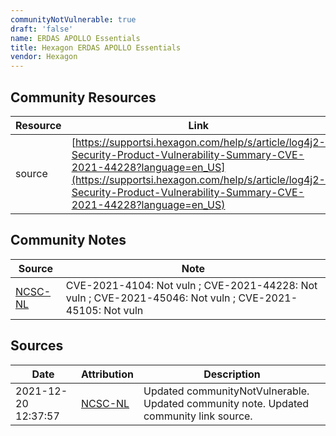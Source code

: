 ```yaml
---
communityNotVulnerable: true
draft: 'false'
name: ERDAS APOLLO Essentials
title: Hexagon ERDAS APOLLO Essentials
vendor: Hexagon
---
```



## Community Resources
| Resource | Link |
| --- | --- |
| source | [https://supportsi.hexagon.com/help/s/article/log4j2-Security-Product-Vulnerability-Summary-CVE-2021-44228?language=en_US](https://supportsi.hexagon.com/help/s/article/log4j2-Security-Product-Vulnerability-Summary-CVE-2021-44228?language=en_US) |

## Community Notes
| Source | Note |
| --- | --- |
| [NCSC-NL](https://github.com/NCSC-NL/log4shell/blob/main/software/README.md) | CVE-2021-4104: Not vuln ; CVE-2021-44228: Not vuln ; CVE-2021-45046: Not vuln ; CVE-2021-45105: Not vuln </ul> |

## Sources
| Date | Attribution | Description |
| --- | --- | --- |
| 2021-12-20 12:37:57 | [NCSC-NL](https://github.com/NCSC-NL/log4shell/blob/main/software/README.md) | Updated communityNotVulnerable. Updated community note. Updated community link source.  |
